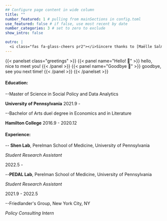 ```yaml
---
## Configure page content in wide column
title: ""
number_featured: 1 # pulling from mainSections in config.toml
use_featured: false # if false, use most recent by date
number_categories: 3 # set to zero to exclude
show_intro: false

outro: |
  <i class="fas fa-glass-cheers pr2"></i>Sincere thanks to [Maëlle Salmon](https://masalmon.eu/) for her help naming this Hugo theme!
---
```

  {{< panelset class="greetings" >}}
  {{< panel name="Hello! :wave:" >}}
    hello, nice to meet you!
  {{< /panel >}}
  {{< panel name="Goodbye :dash:" >}}
    goodbye, see you next time!
  {{< /panel >}}
  {{< /panelset >}}
   #### Education:
  
  --Master of Science in Social Policy and Data Analytics
  
  **University of Pennsylvania** 2021.9 -  
  
  --Bachelor of Arts duel degree in Economics and in Literature
  
  **Hamilton College**  2016.9 - 2020.12
  
  #### Experience:
  
  -- **Shen Lab**, Perelman School of Medicine, University of Pennsylvania
  
  *Student Research Assistant*
  
  2022.5 - 
  
  --**PEDAL Lab**, Perelman School of Medicine, University of Pennsylvania
  
  *Student Research Assistant*
  
  2021.9 - 2022.5 
  
  --Friedlander's Group, New York City, NY
  
  *Policy Consulting Intern*
  
  
  
  
  